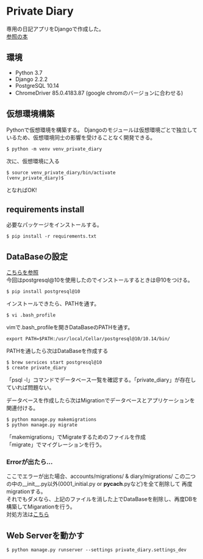 # Private Diary
専用の日記アプリをDjangoで作成した。  
[参照の本](https://www.amazon.co.jp/%E5%8B%95%E3%81%8B%E3%81%97%E3%81%A6%E5%AD%A6%E3%81%B6-Python-Django%E9%96%8B%E7%99%BA%E5%85%A5%E9%96%80-NEXT-ONE/dp/4798162507/ref=asc_df_4798162507/?tag=jpgo-22&linkCode=df0&hvadid=343222257571&hvpos=&hvnetw=g&hvrand=15851572609106809943&hvpone=&hvptwo=&hvqmt=&hvdev=c&hvdvcmdl=&hvlocint=&hvlocphy=1009718&hvtargid=pla-848852189750&psc=1&th=1&psc=1)

## 環境
* Python 3.7
* Django 2.2.2
* PostgreSQL 10.14
* ChromeDriver 85.0.4183.87 (google chromのバージョンに合わせる)

## 仮想環境構築
Pythonで仮想環境を構築する。
Djangoのモジュールは仮想環境ごとで独立しているため、仮想環境同士の影響を受けることなく開発できる。

    $ python -m venv venv_private_diary
次に、仮想環境に入る

    $ source venv_private_diary/bin/activate
    (venv_private_diary)$
となればOK!

## requirements install
必要なパッケージをインストールする。

    $ pip install -r requirements.txt

## DataBaseの設定
[こちらを参照](https://qiita.com/kanzaki0507/items/12a2ef0b778250d699bd)  
今回はpostgresql@10を使用したのでインストールするときは@10をつける。

    $ pip install postgresql@10
インストールできたら、PATHを通す。

    $ vi .bash_profile
vimで.bash_profileを開きDataBaseのPATHを通す。

    export PATH=$PATH:/usr/local/Cellar/postgresql@10/10.14/bin/
PATHを通したら次はDataBaseを作成する

    $ brew services start postgresql@10
    $ create private_diary
「psql -l」コマンドでデータベース一覧を確認する。「private_diary」が存在していれば問題ない。

データベースを作成したら次はMigrationでデータベースとアプリケーションを関連付ける。

    $ python manage.py makemigrations
    $ python manage.py migrate
「makemigrations」でMigrateするためのファイルを作成  
「migrate」でマイグレーションを行う。
### Errorが出たら...
ここでエラーが出た場合、accounts/migrations/ & diary/migrations/ この二つの中の__init__.py以外(0001_initial.py or __pycach__.pyなど)を全て削除して
再度migrationする。  
それでもダメなら、上記のファイルを消した上でDataBaseを削除し、再度DBを構築してMigarationを行う。  
対処方法は[こちら](https://qiita.com/kanzaki0507/items/df056f20f3c42bae1abf)

## Web Serverを動かす
    $ python manage.py runserver --settings private_diary.settings_dev